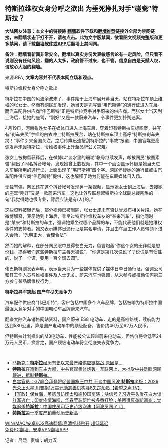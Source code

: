  <h2>特斯拉维权女身分呼之欲出 为垂死挣扎对手“碰瓷”特斯拉？</h2> <p class="notice"><b>大陆网友注意：本文中的链接除 <a href="https://github.com/bannedbook/fanqiang" >翻墙</a>软件下载和<a href="https://github.com/killgcd/justmysocks/blob/master/README.md">翻墙推荐</a>链接外全部为禁网链接，未翻墙状态下打不开，请勿点击。此为文字版禁闻，欲看图文视频完整版和更多禁闻，请下载<a href="https://github.com/bannedbook/fanqiang">翻墙软件或APP</a>后翻墙上禁闻网。</p><p>备注：翻墙看新闻非常安全，翻墙以真实身份发表敏感言论有一定风险，但只看不说则没有任何风险，翻的人太多，政府管不过来，也不管。信息自由是天赋人权，请放心大胆的翻墙。</b></p>  <div class="entry"> <p>来源:RFA, <strong>文章内容并不代表本网立场和观点。</strong></p> <p>&#29305;&#26031;&#25289;&#32500;&#26435;&#22899;&#36523;&#20998;&#21628;&#20043;&#27442;&#20986;             </p> <p>&#29305;&#26031;&#25289;&#22312;&#20013;&#22269;&#30340;&#39118;&#27874;&#20313;&#27874;&#26410;&#20102;&#65292;&#20107;&#20214;&#22987;&#20110;&#19978;&#28023;&#36710;&#23637;&#24320;&#24149;&#24403;&#22825;&#65292;&#31449;&#22312;&#29305;&#26031;&#25289;&#36710;&#39030;&#19978;&#32500;&#26435;&#30340;&#24352;&#22899;&#22763;&#12290;&#28982;&#32780;&#26377;&#32593;&#27665;&#21364;&#21457;&#29616;&#65292;&#22905;&#24403;&#22825;&#26159;&#20973;&#20889;&#30528;&#8220;&#38886;&#24052;&#26031;&#29305;&#8221;&#30340;&#36890;&#34892;&#35777;&#36827;&#20837;&#36710;&#23637;&#12290;&#32780;&#27773;&#36710;&#37197;&#20214;&#20379;&#24212;&#21830;&#8220;&#20255;&#24052;&#26031;&#29305;&#8221;&#27491;&#26159;&#29305;&#26031;&#25289;&#31454;&#20105;&#23545;&#25163;&#34074;&#26469;&#30340;&#20379;&#24212;&#21830;&#12290;&#32780;&#24352;&#22899;&#22763;&#24403;&#22825;&#21040;&#19978;&#28023;&#21518;&#65292;&#25509;&#22905;&#30340;&#24231;&#39550;&#65292;&#8220;&#21018;&#22909;&#8221;&#21448;&#26159;&#19968;&#27454;&#34074;&#26469;&#27773;&#36710;&#65292;&#20196;&#20107;&#20214;&#26356;&#21152;&#25169;&#26388;&#36855;&#31163;&#12290;</p> <p>4&#26376;19&#26085;&#65292;&#27827;&#21335;&#24352;&#22995;&#22899;&#23376;&#22312;&#23186;&#20307;&#26085;&#36827;&#20837;&#19978;&#28023;&#36710;&#23637;&#65292;&#31359;&#30528;&#21360;&#26377;&#29305;&#26031;&#25289;&#36710;&#26631;&#22270;&#26696;&#65292;&#24182;&#20889;&#26377;&#8220;&#21049;&#36710;&#22833;&#28789;&#8221;&#23383;&#26679;&#30340;&#30333;&#34915;&#20914;&#19978;&#29305;&#26031;&#25289;&#23637;&#21488;&#65292;&#31449;&#22312;&#29305;&#26031;&#25289;&#36710;&#39030;&#19978;&#39640;&#21628;&#8220;&#29305;&#26031;&#25289;&#21049;&#36710;&#22833;&#28789;&#65281;&#8221;&#20107;&#20214;&#24341;&#26469;&#20840;&#22269;&#20851;&#27880;&#65292;&#20043;&#21518;&#20256;&#23186;&#36805;&#36895;&#25628;&#21038;&#29305;&#26031;&#25289;&#30340;&#8220;&#20107;&#25925;&#8221;&#25253;&#36947;&#65292;&#20013;&#22269;&#23448;&#23186;&#26356;&#39640;&#35843;&#21457;&#22768;&#28846;&#36720;&#29305;&#26031;&#25289;&#65292;&#20196;&#32500;&#26435;&#20107;&#20214;&#19978;&#21319;&#33267;&#21697;&#29260;&#20844;&#20851;&#28798;&#38590;&#12290;</p>  <p>&#24352;&#22899;&#22763;&#34987;&#25304;&#30041;&#33719;&#37322;&#21518;&#65292;&#22312;&#24494;&#21338;&#20197;&#8220;&#28129;&#27700;&#37324;&#30340;&#29642;&#29786;&#8221;&#24080;&#21495;&#32487;&#32493;&#21457;&#22768;&#65292;&#21364;&#34987;&#32593;&#27665;&#8220;&#25353;&#22270;&#32034;&#39589;&#8221;&#32763;&#20986;&#20102;&#21516;&#21517;&#25238;&#38899;&#24080;&#21495;&#65292;&#21457;&#29616;&#22905;&#26366;&#19978;&#36733;&#35270;&#39057;&#65292;&#20854;&#20013;&#19968;&#20010;&#30011;&#38754;&#26174;&#31034;&#24576;&#30097;&#26159;&#22905;&#24403;&#22825;&#36827;&#20837;&#36710;&#23637;&#25152;&#29992;&#30340;&#36890;&#34892;&#35777;&#65292;&#19978;&#38754;&#20986;&#29616;&#20102;&#8220;&#38886;&#24052;&#26031;&#29305;&#8221;&#22235;&#20010;&#23383;&#12290;&#32593;&#27665;&#24576;&#30097;&#22905;&#30340;&#36890;&#34892;&#35777;&#25110;&#30001;&#27773;&#36710;&#37197;&#20214;&#20379;&#24212;&#21830;&#8220;&#20255;&#24052;&#26031;&#29305;&#8221;&#25552;&#20379;&#65292;&#36825;&#20063;&#35299;&#37322;&#20102;&#22905;&#20026;&#20309;&#33021;&#22312;&#36710;&#23637;&#23186;&#20307;&#26085;&#20837;&#22330;&#12290;</p> <p>&#26080;&#29420;&#26377;&#20598;&#65292;&#32593;&#27665;&#36824;&#22312;&#36825;&#20010;&#25238;&#38899;&#24080;&#21495;&#21457;&#29616;&#21478;&#19968;&#26465;&#35270;&#39057;&#65292;&#26174;&#31034;&#24352;&#22899;&#22763;&#21040;&#19978;&#28023;&#21518;&#65292;&#21435;&#25509;&#22905;&#30340;&#24231;&#39550;&#8220;&#21018;&#22909;&#8221;&#21448;&#26159;&#19968;&#27454;&#34074;&#26469;&#27773;&#36710;&#12290;&#36825;&#20063;&#35753;&#22806;&#30028;&#32852;&#24819;&#36215;&#29305;&#26031;&#25289;&#20840;&#29699;&#21103;&#24635;&#35009;&#38518;&#29747;&#30340;&#19968;&#21477;&#8220;&#25105;&#35273;&#24471;&#22905;&#20063;&#24456;&#19987;&#19994;&#65292;&#32972;&#21518;&#24212;&#35813;&#26159;&#26377;(&#20154;)&#30340;&#12290;&#8221;</p> <p>&#36825;&#20123;&#36164;&#26009;&#34987;&#26333;&#20809;&#21518;&#65292;&#37096;&#20998;&#35270;&#39057;&#24050;&#34987;&#21024;&#38500;&#65292;&#24352;&#22899;&#22763;&#21364;&#26410;&#26377;&#21542;&#35748;&#26366;&#21457;&#24067;&#30456;&#20851;&#29255;&#27573;&#12290;&#22905;&#22312;&#24494;&#21338;&#35299;&#37322;&#65292;&#34920;&#31034;&#22905;&#21040;&#19978;&#28023;&#21518;&#65292;&#20056;&#22352;&#36807;&#29305;&#26031;&#25289;&#32500;&#26435;&#36710;&#21451;&#30340;&#8220;&#26576;&#26469;&#27773;&#36710;&#8221;&#65292;&#25351;&#20182;&#21516;&#26102;&#26159;&#8220;&#26576;&#26469;&#8221;&#21644;&#29305;&#26031;&#25289;&#30340;&#36710;&#20027;&#65292;&#24378;&#35843;&#22905;&#20056;&#22352;&#36807;&#21738;&#20010;&#21697;&#29260;&#30340;&#36710;&#65292;&#19981;&#33021;&#20195;&#34920;&#20182;&#20204;&#23601;&#26159;&#22905;&#32500;&#26435;&#20107;&#20214;&#30340;&#25903;&#25345;&#32773;&#12290;&#22905;&#21448;&#34920;&#31034;&#23186;&#20307;&#26085;&#36890;&#34892;&#35777;&#26159;&#23454;&#21517;&#30003;&#35831;&#65292;&#24182;&#19988;&#30001;&#36710;&#23637;&#24037;&#20316;&#20154;&#21592;&#24102;&#39046;&#19979;&#36827;&#20837;&#20250;&#22330;&#65292;&#8220;&#20809;&#26126;&#27491;&#22823;&#65292;&#21512;&#29702;&#21512;&#27861;&#8221;&#12290;</p> <p>&#28982;&#32780;&#22905;&#30340;&#35299;&#37322;&#65292;&#22312;&#37096;&#20998;&#32593;&#27665;&#30524;&#20013;&#26174;&#24471;&#33485;&#30333;&#26080;&#21147;&#65292;&#30041;&#35328;&#28846;&#36720;&#8220;&#20320;&#36825;&#20010;&#22899;&#30340;&#26080;&#38750;&#23601;&#26159;&#24819;&#35769;&#38065;&#65292;&#25630;&#24471;&#25105;&#20204;&#36825;&#20123;&#29305;&#26031;&#25289;&#36710;&#20027;&#27599;&#22825;&#34987;&#35828;&#8221;&#12289;&#8220;&#20320;&#36825;&#26159;&#31532;&#20960;&#27425;&#35828;&#35854;&#20102;&#65311;&#35828;&#35854;&#26159;&#26377;&#24815;&#24615;&#30340;&#65292;&#35828;&#20102;&#19968;&#20010;&#35854;&#65292;&#35201;&#29992;&#19968;&#30334;&#20010;&#35854;&#21435;&#22278;&#8221;&#12290;</p>  <p>&#20255;&#24052;&#26031;&#29305;&#21017;&#21457;&#34920;&#22768;&#26126;&#65292;&#34920;&#31034;&#24403;&#22825;&#21482;&#20026;&#19968;&#20123;&#23186;&#20307;&#25552;&#20379;&#20102;&#23186;&#20307;&#26085;&#21333;&#26085;&#36890;&#34892;&#35777;&#65292;&#24378;&#35843;&#20844;&#21496;&#21644;&#20854;&#24037;&#20316;&#20154;&#21592;&#19982;&#32500;&#26435;&#20107;&#20214;&#21450;&#20154;&#22763;&#26080;&#20851;&#12290;&#34074;&#26469;&#27773;&#36710;&#20063;&#24378;&#35843;&#65292;&#20174;&#26410;&#21442;&#19982;&#25110;&#25512;&#21160;&#20219;&#20309;&#31532;&#19977;&#26041;&#21442;&#19982;&#26576;&#21697;&#29260;&#32500;&#26435;&#34892;&#20026;&#12290;</p> <p><strong>&#29305;&#26031;&#25289;&#24322;&#20891;&#31361;&#36215;</strong> <strong>&#22269;&#20135;&#36710;&#23613;&#22833;&#31454;&#20105;&#21147;</strong></p> <p>&#27773;&#36710;&#37197;&#20214;&#20379;&#24212;&#21830;&#8220;&#20255;&#24052;&#26031;&#29305;&#8221;&#65292;&#23458;&#25143;&#21253;&#25324;&#20013;&#22269;&#22810;&#20010;&#27773;&#36710;&#21697;&#29260;&#65292;&#21253;&#25324;&#34987;&#21947;&#20026;&#29305;&#26031;&#25289;&#20013;&#22269;&#26368;&#24378;&#22823;&#31454;&#20105;&#23545;&#25163;&#30340;&#20013;&#22269;&#30005;&#21160;&#36710;&#21697;&#29260;&#34074;&#26469;&#27773;&#36710;&#12290;</p> <p>&#32763;&#26597;&#22823;&#38470;&#27773;&#36710;&#38144;&#21806;&#32593;&#31449;&#36164;&#26009;&#65292;&#22269;&#20135;&#34074;&#26469; ES8 &#30005;&#21160;&#36710;&#65292;&#36208;&#30340;&#26159;&#39640;&#26723;&#36335;&#32447;&#65292;&#32493;&#33322;&#33021;&#21147;&#36798;&#21040;580&#20844;&#37324;&#65292;&#31639;&#26159;&#22269;&#20135;&#30005;&#21160;&#36710;&#20013;&#30340;&#39030;&#32423;&#37197;&#22791;&#65292;&#21806;&#20215;&#32422;46&#19975;&#33267;62&#19975;&#20154;&#27665;&#24065;&#12290;</p>  <p>&#20294;&#29305;&#26031;&#25289;&#35745;&#21010;&#25512;&#20986;&#30340;M3&#30005;&#21160;&#36710;&#65292;&#24615;&#33021;&#34987;&#20844;&#35748;&#36229;&#36234;&#34074;&#26469;&#30005;&#21160;&#36710;&#65292;&#20294;&#21806;&#20215;&#23558;&#20250;&#20302;&#33267;24&#19975;&#20803;&#20154;&#27665;&#24065;&#65292;&#25442;&#35328;&#20043;&#65292;&#22269;&#20135;&#39030;&#32423;&#30005;&#21160;&#36710;&#23558;&#20250;&#24443;&#24213;&#22833;&#21435;&#31454;&#20105;&#21147;&#12290;</p> <p>&#160;</p> <ul class='op-related-articles' title='相关阅读'> <li><a href='https://www.bannedbook.org/bnews/cnnews/20210427/1534921.html' target='_blank'>马斯克：<b>特斯拉</b>经历有史以来最严峻供应链挑战 原因是…</a></li> <li><a href='https://www.bannedbook.org/bnews/bannedvideo/20210427/1534899.html' target='_blank'><b>特斯拉</b>在遭到车主大闹、中共官媒集体炮轰。互联网上，大批受中共洗脑网民跟进，抵制<b>特斯拉</b>。</a></li> <li><a href='https://www.bannedbook.org/bnews/comments/20210427/1534873.html' target='_blank'>白宫官员：G7峰会拜登将促盟国施压中共    不谈中国风波 <b>特斯拉</b>老板：2026光荣上火星    川普捐1万美元助慈善机构寻8失踪船员【希望之声TV】</a></li> <li><a href='https://www.bannedbook.org/bnews/bannedvideo/20210427/1534835.html' target='_blank'>【军政】保台海，英航母访印太和逾10国军演；啥信号？习近平头发花白大谈红军逃亡；印度疫情海啸，华春莹装帮忙被多番打脸；美团遭反垄断调查；党媒追杀<b>特斯拉</b>；中国住房印证史诗级泡沫【阿波罗网 Y L】</a></li> <li><a href='https://www.bannedbook.org/bnews/baitai/20210427/1534813.html' target='_blank'><b>特斯拉</b>第一季度产销量创历史新高</a></li> </ul> <p class="texttj"> <a href="https://github.com/bannedbook/fanqiang/wiki/V2ray%E6%9C%BA%E5%9C%BA" target="_blank">WIN/MAC/安卓/iOS高速翻墙:高清视频秒开,超低延迟</a><br/> <a href="https://github.com/bannedbook/fanqiang/wiki/%E7%A6%81%E9%97%BB%E7%BD%91%E5%AE%89%E5%8D%93%E7%BF%BB%E5%A2%99%E6%96%B0%E9%97%BBAPP" target="_blank">免费PC翻墙、安卓VPN翻墙APP</a></p><p>&#35760;&#32773;&#65306;&#21525;&#29081; &#160;&#160;&#36131;&#32534;&#65306;&#32993;&#21147;&#27721;</p> <a name='sharetosocial'></a>  <!--END POST-->  </div><!--END COL-->  <div id="footmenu" class="navbar clearfloat"></div> <div id="footer"></div>  <!-- Schema & Structured Data For WP v1.9.64 - -->      